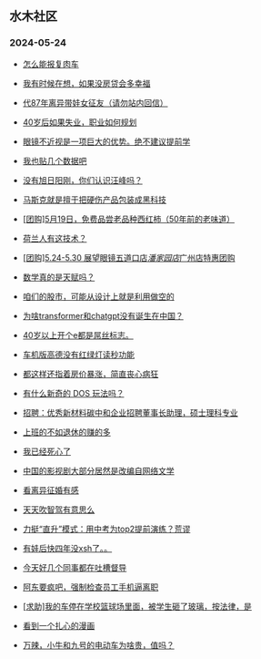 ## 水木社区 
### 2024-05-24

+ [怎么能报复肉车](https://www.mysmth.net/nForum/article/AutoWorld/1944836203)

+ [我有时候在想，如果没房贷会多幸福](https://www.mysmth.net/nForum/article/FamilyLife/1766709205)

+ [代87年离异带娃女征友（请勿站内回信）](https://www.mysmth.net/nForum/article/PieLove/2882999)

+ [40岁后如果失业，职业如何规划](https://www.mysmth.net/nForum/article/WorkingLife/50937)

+ [眼镜不近视是一项巨大的优势。绝不建议提前学](https://www.mysmth.net/nForum/article/ChildEducation/2386143)

+ [我也贴几个数据吧](https://www.mysmth.net/nForum/article/OurEstate/2986576)

+ [没有旭日阳刚，你们认识汪峰吗？](https://www.mysmth.net/nForum/article/MyFamily/267359)

+ [马斯克就是擅于把硬伤产品包装成黑科技](https://www.mysmth.net/nForum/article/Aero/444518)

+ [[团购]5月19日，免费品尝老品种西红柿（50年前的老味道）](https://www.mysmth.net/nForum/article/ADAgent_TG/1321679)

+ [荷兰人有这技术？](https://www.mysmth.net/nForum/article/METech/481447)

+ [[团购]5.24-5.30 展望眼镜五道口店*潘家园店*广州店特惠团购](https://www.mysmth.net/nForum/article/ADAgent_TG/1321768)

+ [数学真的是天赋吗？](https://www.mysmth.net/nForum/article/PreUnivEdu/167772)

+ [咱们的股市，可能从设计上就是利用做空的](https://www.mysmth.net/nForum/article/Stock/10850581)

+ [为啥transformer和chatgpt没有诞生在中国？](https://www.mysmth.net/nForum/article/AI/84830)

+ [40岁以上开个e都是屌丝标志。](https://www.mysmth.net/nForum/article/AutoWorld/1944836773)

+ [车机版高德没有红绿灯读秒功能](https://www.mysmth.net/nForum/article/GreenAuto/1583153)

+ [都这样还指着房价暴涨，简直丧心病狂](https://www.mysmth.net/nForum/article/OurEstate/2987898)

+ [有什么新奇的 DOS 玩法吗？](https://www.mysmth.net/nForum/article/DOS/36158)

+ [招聘：优秀新材料碳中和企业招聘董事长助理，硕士理科专业](https://www.mysmth.net/nForum/article/Career_Upgrade/819892)

+ [上班的不如退休的赚的多](https://www.mysmth.net/nForum/article/WorkingLife/52026)

+ [我已经死心了](https://www.mysmth.net/nForum/article/FamilyLife/1766711537)

+ [中国的影视剧大部分居然是改编自网络文学](https://www.mysmth.net/nForum/article/Digest/30683)

+ [看离异征婚有感](https://www.mysmth.net/nForum/article/FamilyLife/1766709766)

+ [天天吹智驾有意思么](https://www.mysmth.net/nForum/article/GreenAuto/1580786)

+ [力挺“直升”模式：用中考为top2提前演练？荒谬](https://www.mysmth.net/nForum/article/PreUnivEdu/167757)

+ [有娃后快四年没xsh了。。](https://www.mysmth.net/nForum/article/Divorce/2077385)

+ [今天好几个同事都在吐槽督导](https://www.mysmth.net/nForum/article/QingJiao/867536)

+ [阿东要疯吧，强制检查员工手机逼离职](https://www.mysmth.net/nForum/article/WorkingLife/52201)

+ [[求助]我的车停在学校篮球场里面，被学生砸了玻璃，按法律，是](https://www.mysmth.net/nForum/article/AutoWorld/1944837332)

+ [看到一个扎心的漫画](https://www.mysmth.net/nForum/article/ChildEducation/2386805)

+ [万辣，小牛和九号的电动车为啥贵，值吗？](https://www.mysmth.net/nForum/article/CouponsLife/4487942)

